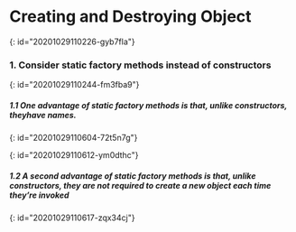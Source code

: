 # Creating and Destroying Object
{: id="20201029110226-gyb7fla"}

### 1. Consider static factory methods instead of constructors
{: id="20201029110244-fm3fba9"}

##### 1.1 One advantage of static factory methods is that, unlike constructors, theyhave names.
{: id="20201029110604-72t5n7g"}

{: id="20201029110612-ym0dthc"}

##### 1.2 A second advantage of static factory methods is that, unlike constructors, they are not required to create a new object each time they’re invoked
{: id="20201029110617-zqx34cj"}

